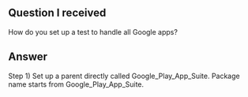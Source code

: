 
## Question I received

How do you set up a test to handle all Google apps? 

## Answer

Step 1)  Set up a parent directly called Google_Play_App_Suite. Package name starts from Google_Play_App_Suite. 

